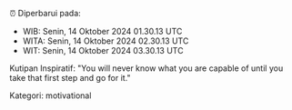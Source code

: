 ⏰ Diperbarui pada:
- WIB: Senin, 14 Oktober 2024 01.30.13 UTC
- WITA: Senin, 14 Oktober 2024 02.30.13 UTC
- WIT: Senin, 14 Oktober 2024 03.30.13 UTC

Kutipan Inspiratif:
"You will never know what you are capable of until you take that first step and go for it."


Kategori: motivational

